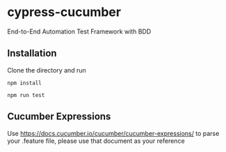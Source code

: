 # cypress-cucumber
End-to-End Automation Test Framework with BDD

## Installation
Clone the directory and run
```shell
npm install
```
```shell
npm run test
```

## Cucumber Expressions

Use https://docs.cucumber.io/cucumber/cucumber-expressions/ to parse your .feature file, please use that document as your reference